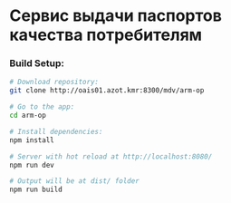 # Сервис выдачи паспортов качества потребителям

### Build Setup:

``` bash
# Download repository:
git clone http://oais01.azot.kmr:8300/mdv/arm-op

# Go to the app:
cd arm-op

# Install dependencies:
npm install

# Server with hot reload at http://localhost:8080/
npm run dev

# Output will be at dist/ folder
npm run build
```

